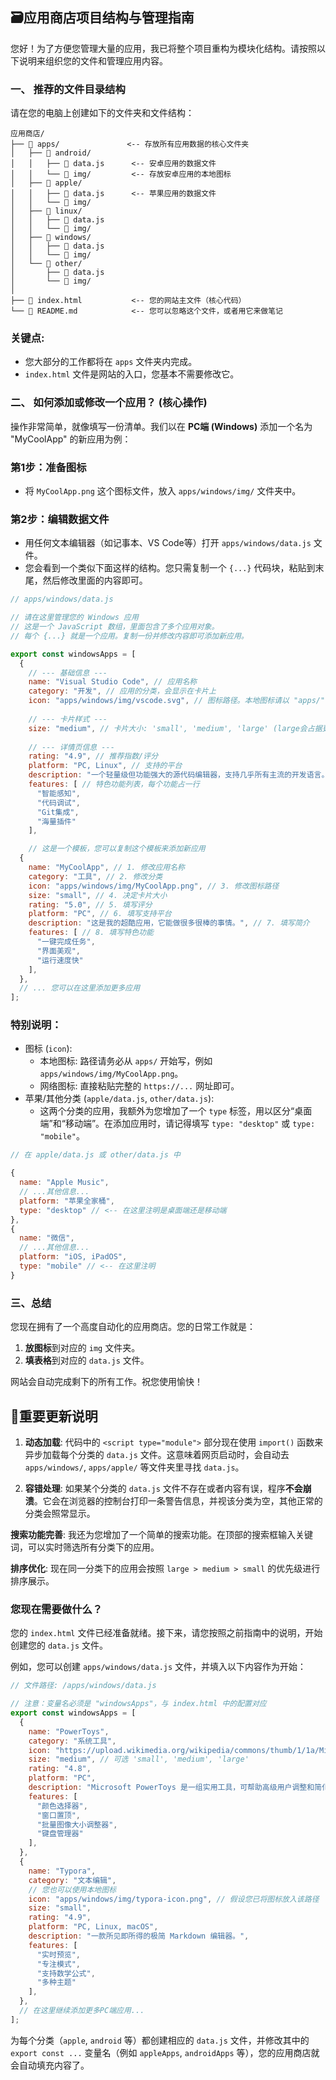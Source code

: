 ## 🗃️应用商店项目结构与管理指南

您好！为了方便您管理大量的应用，我已将整个项目重构为模块化结构。请按照以下说明来组织您的文件和管理应用内容。

### 一、 推荐的文件目录结构

请在您的电脑上创建如下的文件夹和文件结构：

```
应用商店/
├── 📂 apps/               <-- 存放所有应用数据的核心文件夹
│   ├── 📂 android/
│   │   ├── 📄 data.js      <-- 安卓应用的数据文件
│   │   └── 📂 img/         <-- 存放安卓应用的本地图标
│   ├── 📂 apple/
│   │   ├── 📄 data.js      <-- 苹果应用的数据文件
│   │   └── 📂 img/
│   ├── 📂 linux/
│   │   ├── 📄 data.js
│   │   └── 📂 img/
│   ├── 📂 windows/
│   │   ├── 📄 data.js
│   │   └── 📂 img/
│   └── 📂 other/
│       ├── 📄 data.js
│       └── 📂 img/
│
├── 📄 index.html           <-- 您的网站主文件（核心代码）
└── 📄 README.md            <-- 您可以忽略这个文件，或者用它来做笔记
```

### 关键点:

- 您大部分的工作都将在 ``apps`` 文件夹内完成。
- ``index.html`` 文件是网站的入口，您基本不需要修改它。

### 二、 如何添加或修改一个应用？ (核心操作)

操作非常简单，就像填写一份清单。我们以在 **PC端 (Windows)** 添加一个名为 "MyCoolApp" 的新应用为例：

### 第1步：准备图标

- 将 ``MyCoolApp.png`` 这个图标文件，放入 ``apps/windows/img/`` 文件夹中。

### 第2步：编辑数据文件

- 用任何文本编辑器（如记事本、VS Code等）打开 ``apps/windows/data.js`` 文件。
- 您会看到一个类似下面这样的结构。您只需复制一个 ``{...}`` 代码块，粘贴到末尾，然后修改里面的内容即可。

``` JavaScript
// apps/windows/data.js

// 请在这里管理您的 Windows 应用
// 这是一个 JavaScript 数组，里面包含了多个应用对象。
// 每个 {...} 就是一个应用。复制一份并修改内容即可添加新应用。

export const windowsApps = [
  {
    // --- 基础信息 ---
    name: "Visual Studio Code", // 应用名称
    category: "开发", // 应用的分类，会显示在卡片上
    icon: "apps/windows/img/vscode.svg", // 图标路径。本地图标请以 "apps/" 开头。也可以是网络链接 "https://..."
  
    // --- 卡片样式 ---
    size: "medium", // 卡片大小: 'small', 'medium', 'large' (large会占据更多空间，用于主推应用)
  
    // --- 详情页信息 ---
    rating: "4.9", // 推荐指数/评分
    platform: "PC, Linux", // 支持的平台
    description: "一个轻量级但功能强大的源代码编辑器，支持几乎所有主流的开发语言。", // 应用简介
    features: [ // 特色功能列表，每个功能占一行
      "智能感知",
      "代码调试",
      "Git集成",
      "海量插件"
    ],

    // 这是一个模板，您可以复制这个模板来添加新应用
  {
    name: "MyCoolApp", // 1. 修改应用名称
    category: "工具", // 2. 修改分类
    icon: "apps/windows/img/MyCoolApp.png", // 3. 修改图标路径
    size: "small", // 4. 决定卡片大小
    rating: "5.0", // 5. 填写评分
    platform: "PC", // 6. 填写支持平台
    description: "这是我的超酷应用，它能做很多很棒的事情。", // 7. 填写简介
    features: [ // 8. 填写特色功能
      "一键完成任务",
      "界面美观",
      "运行速度快"
    ],
  },
  // ... 您可以在这里添加更多应用
];
```

### 特别说明：

- 图标 (``icon``):
  - 本地图标: 路径请务必从 ``apps/`` 开始写，例如 ``apps/windows/img/MyCoolApp.png``。
  - 网络图标: 直接粘贴完整的 ``https://...`` 网址即可。
- 苹果/其他分类 (``apple/data.js``, ``other/data.js``):
  - 这两个分类的应用，我额外为您增加了一个 ``type`` 标签，用以区分“桌面端”和“移动端”。在添加应用时，请记得填写 ``type: "desktop"`` 或 ``type: "mobile"``。

``` JavaScript
// 在 apple/data.js 或 other/data.js 中

{
  name: "Apple Music",
  // ...其他信息...
  platform: "苹果全家桶",
  type: "desktop" // <-- 在这里注明是桌面端还是移动端
},
{
  name: "微信",
  // ...其他信息...
  platform: "iOS, iPadOS",
  type: "mobile" // <-- 在这里注明
}
```

### 三、总结

您现在拥有了一个高度自动化的应用商店。您的日常工作就是：

1. **放图标**到对应的 ``img`` 文件夹。
2. **填表格**到对应的 ``data.js`` 文件。

网站会自动完成剩下的所有工作。祝您使用愉快！

## 🧰重要更新说明
1. **动态加载**: 代码中的 ```<script type="module">``` 部分现在使用 ```import()``` 函数来异步加载每个分类的 ```data.js``` 文件。这意味着网页启动时，会自动去 ```apps/windows/```, ```apps/apple/``` 等文件夹里寻找 ```data.js```。

2. **容错处理**: 如果某个分类的 ```data.js``` 文件不存在或者内容有误，程序**不会崩溃**。它会在浏览器的控制台打印一条警告信息，并视该分类为空，其他正常的分类会照常显示。

**搜索功能完善**: 我还为您增加了一个简单的搜索功能。在顶部的搜索框输入关键词，可以实时筛选所有分类下的应用。

**排序优化**: 现在同一分类下的应用会按照 ```large > medium > small``` 的优先级进行排序展示。

### 您现在需要做什么？

您的 ```index.html``` 文件已经准备就绪。接下来，请您按照之前指南中的说明，开始创建您的 ```data.js``` 文件。

例如，您可以创建 ```apps/windows/data.js``` 文件，并填入以下内容作为开始：

``` JavaScript
// 文件路径: /apps/windows/data.js

// 注意：变量名必须是 "windowsApps"，与 index.html 中的配置对应
export const windowsApps = [
  {
    name: "PowerToys",
    category: "系统工具",
    icon: "https://upload.wikimedia.org/wikipedia/commons/thumb/1/1a/Microsoft_PowerToys_Logo.svg/2048px-Microsoft_PowerToys_Logo.svg.png",
    size: "medium", // 可选 'small', 'medium', 'large'
    rating: "4.8",
    platform: "PC",
    description: "Microsoft PowerToys 是一组实用工具，可帮助高级用户调整和简化其 Windows 体验，从而提高工作效率。",
    features: [
      "颜色选择器",
      "窗口置顶",
      "批量图像大小调整器",
      "键盘管理器"
    ],
  },
  {
    name: "Typora",
    category: "文本编辑",
    // 您也可以使用本地图标
    icon: "apps/windows/img/typora-icon.png", // 假设您已将图标放入该路径
    size: "small",
    rating: "4.9",
    platform: "PC, Linux, macOS",
    description: "一款所见即所得的极简 Markdown 编辑器。",
    features: [
      "实时预览",
      "专注模式",
      "支持数学公式",
      "多种主题"
    ],
  },
  // 在这里继续添加更多PC端应用...
];

```

为每个分类（```apple```, ```android``` 等）都创建相应的 ```data.js``` 文件，并修改其中的 ```export const ...``` 变量名（例如 ```appleApps```, ```androidApps``` 等），您的应用商店就会自动填充内容了。